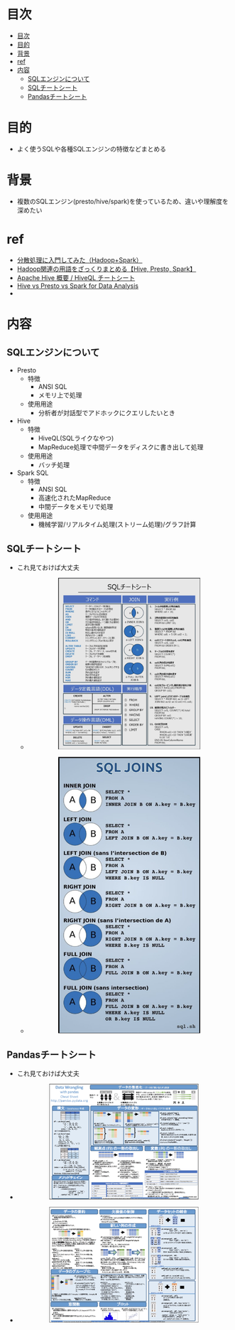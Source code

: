 # 目次
- [目次](#目次)
- [目的](#目的)
- [背景](#背景)
- [ref](#ref)
- [内容](#内容)
  - [SQLエンジンについて](#sqlエンジンについて)
  - [SQLチートシート](#sqlチートシート)
  - [Pandasチートシート](#pandasチートシート)
# 目的
- よく使うSQLや各種SQLエンジンの特徴などまとめる
# 背景
- 複数のSQLエンジン(presto/hive/spark)を使っているため、違いや理解度を深めたい
# ref
- [分散処理に入門してみた（Hadoop+Spark）](https://www.casleyconsulting.co.jp/blog/engineer/150/)
- [Hadoop関連の用語をざっくりまとめる【Hive, Presto, Spark】](https://qiita.com/tetsuro731/items/64abce51021c904bb7ab#%E3%82%AF%E3%82%A8%E3%83%AA%E3%82%A8%E3%83%B3%E3%82%B8%E3%83%B3)
- [Apache Hive 概要 / HiveQL チートシート](https://qiita.com/esakik/items/c9659e2496362b914e6d)
- [Hive vs Presto vs Spark for Data Analysis](https://ahana.io/learn/comparisons/hive-vs-presto-vs-spark/)
- []()
# 内容
## SQLエンジンについて
  - Presto
    - 特徴
      - ANSI SQL
      - メモリ上で処理
    - 使用用途
      - 分析者が対話型でアドホックにクエリしたいとき
  - Hive
    - 特徴
      - HiveQL(SQLライクなやつ)
      - MapReduce処理で中間データをディスクに書き出して処理
    - 使用用途 
      - バッチ処理
  - Spark SQL
    - 特徴
      - ANSI SQL
      - 高速化されたMapReduce
      - 中間データをメモリで処理
    - 使用用途
      - 機械学習/リアルタイム処理(ストリーム処理)/グラフ計算
## SQLチートシート
  - これ見ておけば大丈夫
    - <p align='center'><img src='./img/sql-cheat-sheet_2024-12-01-13-15-49.png' width='70%'></p>
    - <p align='center'><img src='./img/sql-cheat-sheet_2024-12-01-13-16-09.png' width='70%'></p>
## Pandasチートシート
  - これ見ておけば大丈夫
  - <p align='center'><img src='./img/analytics-cheat-sheet_2024-12-01-13-19-13.png' width='70%'></p>
  - <p align='center'><img src='./img/analytics-cheat-sheet_2024-12-01-13-19-33.png' width='70%'></p>